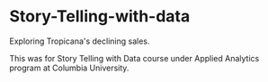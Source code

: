 # Story-Telling-with-data
Exploring Tropicana's declining sales.

This was for Story Telling with Data course under Applied Analytics program at Columbia University. 

